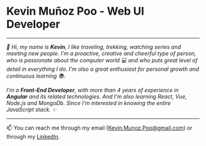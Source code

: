 #  Kevin Muñoz Poo - Web UI Developer
_______________________________________

*👋 Hi, my name is **Kevin**, I like traveling, trekking, watching series and meeting new people. I'm a proactive, creative and cheerful type of person, who is passionate about the computer world 💻 and who puts great level of detail in everything I do. I'm olso a great enthusiast for personal growth and continuous learning 📚.*

*I'm a **Front-End Developer**, with more than 4 years of experience in **Angular** and its related technologies. And I'm also learning React, Vue, Node.js and MongoDb. Since I'm interested in knowing the entire JavaScript stack. ✨*

_______________________________________

📫 You can reach me through my email (Kevin.Munoz.Poo@gmail.com) or through my [LinkedIn](https://linkedin.com/in/kevin-munoz-poo).
